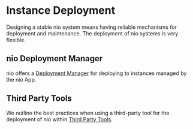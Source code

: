 # Instance Deployment

Designing a stable nio system means having reliable mechanisms for deployment and maintenance. The deployment of nio systems is very flexible. 

## <span class="allow-caps">nio Deployment Manager</span>

nio offers a [Deployment Manager](/deployment/nio/README.md) for deploying to instances managed by the nio App.

## Third Party Tools

We outline the best practices when using a third-party tool for the deployment of nio within [Third Party Tools](/deployment/third-party/README.md).
